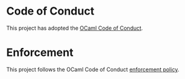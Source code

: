 # Code of Conduct

This project has adopted the [OCaml Code of Conduct](https://github.com/ocaml/code-of-conduct/CODE_OF_CONDUCT.md).

# Enforcement

This project follows the OCaml Code of Conduct
[enforcement policy](https://github.com/ocaml/code-of-conduct/CODE_OF_CONDUCT.md#enforcement).
